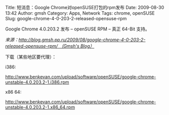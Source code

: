 Title: 短消息：Google Chrome对openSUSE打包的rpm发布
Date: 2009-08-30 13:42
Author: gmsh
Category: Apps, Network
Tags: chrome, openSUSE
Slug: google-chrome-4-0-203-2-released-opensuse-rpm

Google Chrome 4.0.203.2 发布 – openSUSE RPM – 真正 64-Bit 支持。

  

*来源：[http://blog.gmsh.pp.ru/2009/08/google-chrome-4-0-203-2-released-opensuse-rpm/
（Gmsh's
Blog）](http://blog.gmsh.pp.ru/2009/08/google-chrome-4-0-203-2-released-opensuse-rpm/)*

下载（某些地区要代理）：

i386:  

<http://www.benkevan.com/upload/software/openSUSE/google-chrome-unstable-4.0.203.2-1.i386.rpm>

x86 64:  

<http://www.benkevan.com/upload/software/openSUSE/google-chrome-unstable-4.0.203.2-1.x86_64.rpm>
